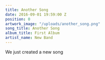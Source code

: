 ```yaml
---
title: Another Song
date: 2016-09-01 19:59:00 Z
position: 0
artwork_image: "/uploads/another_song.png"
song_title: Another Song
album_title: First Album
artist_name: New Band
---
```


We just created a new song
